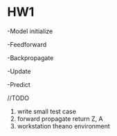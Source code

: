 # HW1
-Model initialize

-Feedforward

-Backpropagate

-Update

-Predict

//TODO
1. write small test case
2. forward propagate return Z, A
3. workstation theano environment

